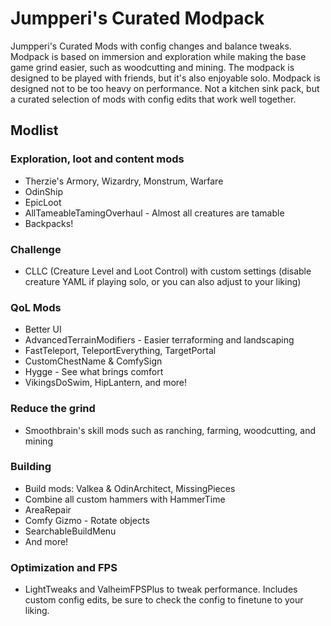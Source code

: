 # Jumpperi's Curated Modpack

Jumpperi's Curated Mods with config changes and balance tweaks. Modpack is based on immersion and exploration while making the base game grind easier, such as woodcutting and mining. The modpack is designed to be played with friends, but it's also enjoyable solo. Modpack is designed not to be too heavy on performance. Not a kitchen sink pack, but a curated selection of mods with config edits that work well together.

## Modlist

### Exploration, loot and content mods
- Therzie's Armory, Wizardry, Monstrum, Warfare
- OdinShip
- EpicLoot
- AllTameableTamingOverhaul - Almost all creatures are tamable
- Backpacks!

### Challenge
- CLLC (Creature Level and Loot Control) with custom settings (disable creature YAML if playing solo, or you can also adjust to your liking)

### QoL Mods
- Better UI
- AdvancedTerrainModifiers - Easier terraforming and landscaping
- FastTeleport, TeleportEverything, TargetPortal
- CustomChestName & ComfySign
- Hygge - See what brings comfort
- VikingsDoSwim, HipLantern, and more!

### Reduce the grind
- Smoothbrain's skill mods such as ranching, farming, woodcutting, and mining

### Building
- Build mods: Valkea & OdinArchitect, MissingPieces
- Combine all custom hammers with HammerTime
- AreaRepair
- Comfy Gizmo - Rotate objects
- SearchableBuildMenu
- And more!

### Optimization and FPS
- LightTweaks and ValheimFPSPlus to tweak performance. Includes custom config edits, be sure to check the config to finetune to your liking.